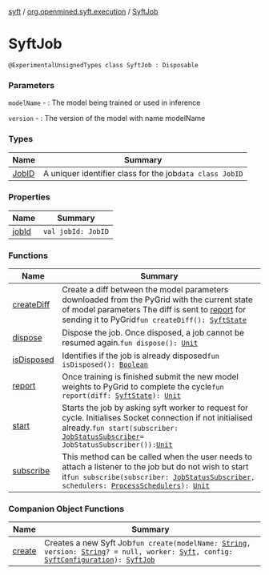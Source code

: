 [syft](../../index.md) / [org.openmined.syft.execution](../index.md) / [SyftJob](./index.md)

# SyftJob

`@ExperimentalUnsignedTypes class SyftJob : Disposable`

### Parameters

`modelName` - : The model being trained or used in inference

`version` - : The version of the model with name modelName

### Types

| Name | Summary |
|---|---|
| [JobID](-job-i-d/index.md) | A uniquer identifier class for the job`data class JobID` |

### Properties

| Name | Summary |
|---|---|
| [jobId](job-id.md) | `val jobId: JobID` |

### Functions

| Name | Summary |
|---|---|
| [createDiff](create-diff.md) | Create a diff between the model parameters downloaded from the PyGrid with the current state of model parameters The diff is sent to [report](report.md) for sending it to PyGrid`fun createDiff(): `[`SyftState`](../../org.openmined.syft.proto/-syft-state/index.md) |
| [dispose](dispose.md) | Dispose the job. Once disposed, a job cannot be resumed again.`fun dispose(): `[`Unit`](https://kotlinlang.org/api/latest/jvm/stdlib/kotlin/-unit/index.html) |
| [isDisposed](is-disposed.md) | Identifies if the job is already disposed`fun isDisposed(): `[`Boolean`](https://kotlinlang.org/api/latest/jvm/stdlib/kotlin/-boolean/index.html) |
| [report](report.md) | Once training is finished submit the new model weights to PyGrid to complete the cycle`fun report(diff: `[`SyftState`](../../org.openmined.syft.proto/-syft-state/index.md)`): `[`Unit`](https://kotlinlang.org/api/latest/jvm/stdlib/kotlin/-unit/index.html) |
| [start](start.md) | Starts the job by asking syft worker to request for cycle. Initialises Socket connection if not initialised already.`fun start(subscriber: `[`JobStatusSubscriber`](../-job-status-subscriber/index.md)` = JobStatusSubscriber()): `[`Unit`](https://kotlinlang.org/api/latest/jvm/stdlib/kotlin/-unit/index.html) |
| [subscribe](subscribe.md) | This method can be called when the user needs to attach a listener to the job but do not wish to start it`fun subscribe(subscriber: `[`JobStatusSubscriber`](../-job-status-subscriber/index.md)`, schedulers: `[`ProcessSchedulers`](../../org.openmined.syft.threading/-process-schedulers/index.md)`): `[`Unit`](https://kotlinlang.org/api/latest/jvm/stdlib/kotlin/-unit/index.html) |

### Companion Object Functions

| Name | Summary |
|---|---|
| [create](create.md) | Creates a new Syft Job`fun create(modelName: `[`String`](https://kotlinlang.org/api/latest/jvm/stdlib/kotlin/-string/index.html)`, version: `[`String`](https://kotlinlang.org/api/latest/jvm/stdlib/kotlin/-string/index.html)`? = null, worker: `[`Syft`](../../org.openmined.syft/-syft/index.md)`, config: `[`SyftConfiguration`](../../org.openmined.syft.domain/-syft-configuration/index.md)`): `[`SyftJob`](./index.md) |
